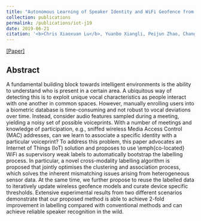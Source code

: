 ```yaml
---
title: "Autonomous Learning of Speaker Identity and WiFi Geofence from Noisy Sensor Data"
collection: publications
permalink: /publications/iot-j19
date: 2019-06-21
citation: '<b>Chris Xiaoxuan Lu</b>, Yuanbo Xiangli, Peijun Zhao, Changhao Chen, Niki Trigoni and Andrew Markham. <i>In IEEE Internet of Things Journal (IoT-J) 2019.</i>'
---
```

[[Paper]](https://christopherlu.github.io/files/papers/iot-j19.pdf)

## Abstract
A fundamental building block towards intelligent environments is the ability to understand who is present in a certain area. A ubiquitous way of detecting this is to exploit  unique vocal characteristics as people interact with one another in common spaces. However, manually enrolling users into a biometric database is time-consuming and not robust to vocal deviations over time. Instead, consider audio features sampled during a meeting, yielding a noisy set of possible voiceprints. With a number of meetings and knowledge of participation, e.g., sniffed wireless Media Access Control (MAC) addresses, can we learn to associate a specific identity with a particular voiceprint? 
To address this problem, this paper advocates an Internet of Things (IoT) solution and proposes to use \emph{co-located} WiFi as supervisory weak labels to automatically bootstrap the labelling process. In particular, a novel cross-modality labelling algorithm is proposed that jointly optimises the clustering and association process, which solves the inherent mismatching issues arising from heterogeneous sensor data. At the same time, we further propose to reuse the labelled data to iteratively update wireless geofence models and curate device specific thresholds. Extensive experimental results from two different scenarios demonstrate that our proposed method is able to achieve 2-fold improvement in labelling compared with conventional methods and can achieve reliable speaker recognition in the wild. 